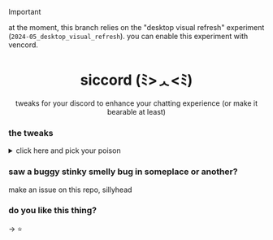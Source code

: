 > [!IMPORTANT]  
> at the moment, this branch relies on the "desktop visual refresh" experiment (`2024-05_desktop_visual_refresh`). you can enable this experiment with vencord.

<div align="center">

# siccord (ﾐ>ᆺ<ﾐ)

tweaks for your discord to enhance your chatting experience (or make it bearable at least)

</div>

### the tweaks

<details>
    <summary>click here and pick your poison</summary>

#### chat bubbles
turns your boring, undistinguishable messages into comfy bubbles

> [!IMPORTANT]  
> for your own message bubbles to be right aligned, you need the "ThemeAttributes" vencord plugin
>
> ![you need this](https://github.com/user-attachments/assets/6f2b2867-531d-4ff4-ae34-f1bb7b30c86f)

```
https://raw.githubusercontent.com/nvkomata/siccord/new/tweaks/chat-bubbles.css
```

#### compact channel text area
removes the app launcher button and the dedicated gif/sticker buttons

```
https://raw.githubusercontent.com/nvkomata/siccord/new/tweaks/compact-text-area.css
```

#### chat Background
gives your chat an interesting background

```
https://raw.githubusercontent.com/nvkomata/siccord/new/tweaks/chat-background.css
```

#### make everything a square (or polygon)
minecraft

```
https://raw.githubusercontent.com/nvkomata/siccord/new/tweaks/square-off.css
```

</details>

### saw a buggy stinky smelly bug in someplace or another?
make an issue on this repo, sillyhead

### do you like this thing?
-> ⭐
